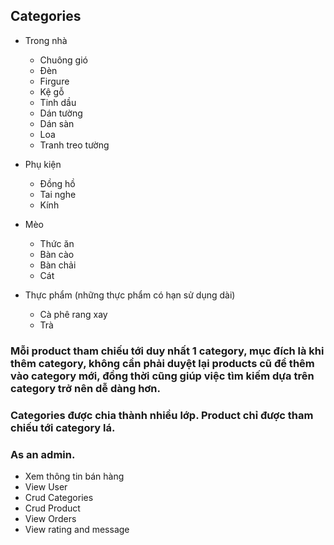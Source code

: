 ## Categories

-   Trong nhà

    -   Chuông gió
    -   Đèn
    -   Firgure
    -   Kệ gỗ
    -   Tinh dầu
    -   Dán tường
    -   Dán sàn
    -   Loa
    -   Tranh treo tường

-   Phụ kiện

    -   Đồng hồ
    -   Tai nghe
    -   Kính

-   Mèo

    -   Thức ăn
    -   Bàn cào
    -   Bàn chải
    -   Cát

-   Thực phẩm (những thực phẩm có hạn sử dụng dài)
    -   Cà phê rang xay
    -   Trà

### Mỗi product tham chiếu tới duy nhất 1 category, mục đích là khi thêm category, không cần phải duyệt lại products cũ để thêm vào category mới, đồng thời cũng giúp việc tìm kiếm dựa trên category trở nên dễ dàng hơn.

### Categories được chia thành nhiều lớp. Product chỉ được tham chiếu tới category lá.

### As an admin.

-   Xem thông tin bán hàng
-   View User
-   Crud Categories
-   Crud Product
-   View Orders
-   View rating and message

